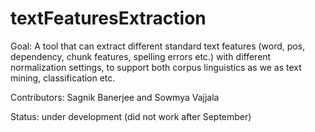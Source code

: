 # textFeaturesExtraction

Goal: A tool that can extract different standard text features (word, pos, dependency, chunk features, spelling errors etc.) with different normalization settings, to support both corpus linguistics as we as text mining, classification etc.

Contributors: Sagnik Banerjee and Sowmya Vajjala

Status: under development (did not work after September)
